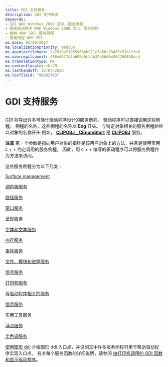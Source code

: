 ```yaml
---
title: GDI 支持服务
description: GDI 支持服务
keywords:
- GDI WDK Windows 2000 显示，服务例程
- 图形驱动程序 WDK Windows 2000 显示，服务例程
- 绘制 WDK GDI，服务例程
- 服务例程 WDK GDI
ms.date: 04/20/2017
ms.localizationpriority: medium
ms.openlocfilehash: 2a7898a71965966eb971e7a56c78495c51b1ffe0
ms.sourcegitcommit: 418e6617e2a695c9cb4b37b5b60e264760858acd
ms.translationtype: MT
ms.contentlocale: zh-CN
ms.lasthandoff: 12/07/2020
ms.locfileid: "96832763"
---
```

# <a name="gdi-support-services"></a>GDI 支持服务


## <span id="ddk_gdi_support_services_gg"></span><span id="DDK_GDI_SUPPORT_SERVICES_GG"></span>


*GDI* 将导出许多可简化驱动程序设计的服务例程。 驱动程序可以直接调用这些例程。 例程的名称，这些例程的名称以 **Eng** 开头。 与特定对象相关的服务例程始终以对象的名称开头;例如， [**CLIPOBJ \_ CEnumStart**](/windows/win32/api/winddi/nf-winddi-clipobj_cenumstart) 是 [**CLIPOBJ**](/windows/win32/api/winddi/ns-winddi-clipobj) 服务。

**注意**   第一个参数是指向用户对象的指针是该用户对象上的方法，并且是使用常用 c + + 约定调用的服务例程。 因此，用 c + + 编写的驱动程序可以将服务例程作为方法来访问。

 

这些服务例程分为以下几类：

[Surface management](gdi-support-for-surfaces.md)

[调色板服务](gdi-support-for-palettes.md)

[路径服务](gdi-services-for-paths.md)

[窗口服务](gdi-support-for-window-objects.md)

[呈现服务](gdi-drawing-and-related-services.md)

[字体和文本服务](gdi-font-and-text-services.md)

[内存服务](gdi-memory-services.md)

[事件服务](gdi-event-services.md)

[文件、模块和进程服务](gdi-file--module--and-process-services.md)

[信号服务](gdi-semaphore-services.md)

[打印机服务](gdi-printer-services.md)

[与驱动程序相关的服务](gdi-driver-related-services.md)

[信息服务](gdi-information-services.md)

[实用工具服务](gdi-utility-services.md)

[浮点服务](gdi-floating-point-services.md)

[半色调服务](gdi-halftone-services.md)

[使用图形 ddi](using-the-graphics-ddi.md) 介绍图形 ddi 入口点，并说明其中许多服务例程可用于帮助驱动程序实现入口点。 有关每个服务函数的详细说明，请参阅 [由打印机调用的 GDI 函数和显示驱动程序](/windows-hardware/drivers/ddi/index)。

 

